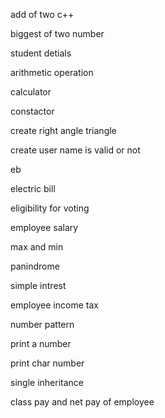 add of two c++

biggest of two number

student detials

arithmetic operation

calculator

constactor

create right angle triangle

create user name is valid or not

eb

electric bill

eligibility for voting

employee salary

max and min

panindrome

simple intrest

employee income tax

number pattern

print a number

print char number

single inheritance

class pay and net pay of employee
